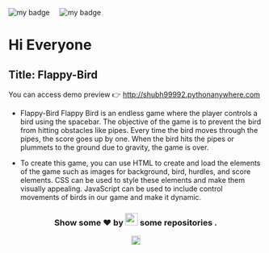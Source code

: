 ![my badge](https://img.shields.io/badge/Made%20with-Html,css%20and%20Js-blue?style=for-the-badge&logo=javascript)  &nbsp;  &nbsp; ![my badge](https://img.shields.io/github/last-commit/Shubh99992/Flappy-Bird?style=for-the-badge)
# Hi Everyone

## Title: Flappy-Bird
You can access demo preview 👉
http://shubh99992.pythonanywhere.com

- Flappy-Bird
Flappy Bird is an endless game where the player controls a bird using the spacebar. The objective of the game is to prevent the bird from hitting obstacles like pipes. Every time the bird moves through the pipes, the score goes up by one. When the bird hits the pipes or plummets to the ground due to gravity, the game is over.


- To create this game, you can use HTML to create and load the elements of the game such as images for background, bird, hurdles, and score elements. CSS can be used to style these elements and make them visually appealing. JavaScript can be used to include control movements of birds in our game and make it dynamic.


<h3 align="center">Show some ❤ by <img src="https://imgur.com/o7ncZFp.jpg" height=25px width=25px> some repositories .</h3>
</center>

<p align="center"> <img src="https://github.com/TheDudeThatCode/TheDudeThatCode/blob/master/Assets/Rocket.gif" width="18px"></p>
